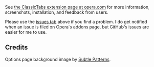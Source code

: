 
See [the ClassicTabs extension page at opera.com](https://addons.opera.com/en/extensions/details/classic-tabs/) for more information, screenshots, installation, and feedback from users.

Please use the [issues tab](https://github.com/ChaosinaCan/ClassicTabs/issues) above if you find a problem. I do get notified when an issue is filed on Opera's addons page, but GitHub's issues are easier for me to use.

## Credits
Options page background image by [Subtle Patterns](http://subtlepatterns.com/use-your-illusion/).

